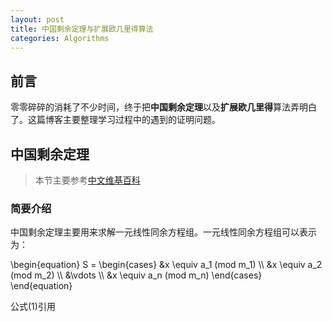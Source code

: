 ```yaml
---
layout: post
title: 中国剩余定理与扩展欧几里得算法
categories: Algorithms
---
```


## 前言

零零碎碎的消耗了不少时间，终于把**中国剩余定理**以及**扩展欧几里得**算法弄明白了。这篇博客主要整理学习过程中的遇到的证明问题。


## 中国剩余定理

> 本节主要参考[中文维基百科](https://zh.wikipedia.org/wiki/%E4%B8%AD%E5%9B%BD%E5%89%A9%E4%BD%99%E5%AE%9A%E7%90%86)
### 简要介绍

中国剩余定理主要用来求解一元线性同余方程组。一元线性同余方程组可以表示为：

\begin{equation}
S = 
\begin{cases}
&x \equiv a_1 (mod m_1) \\\\
&x \equiv a_2 (mod m_2) \\\\
&\vdots \\\\
&x \equiv a_n (mod	m_n)
\end{cases}
\end{equation}

公式$(1)$引用




